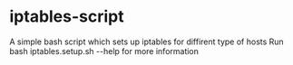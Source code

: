 # iptables-script
A simple bash script which sets up iptables for diffirent type of hosts
Run bash iptables.setup.sh --help for more information


